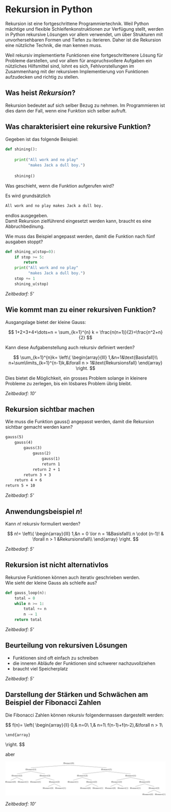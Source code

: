 # Rekursion in Python

Rekursion ist eine fortgeschrittene Programmiertechnik. Weil Python 
mächtige und flexible Schleifenkonstruktionen zur Verfügung stellt,
werden in Python rekursive Lösungen vor allem verwendet, um über
Strukturen mit unvorhersehbaren Formen und Tiefen zu
iterieren. Daher ist die Rekursion eine
nützliche Technik, die man kennen muss.

Weil rekursiv implementierte Funktionen eine fortgeschrittenere Lösung
für Probleme darstellen, und vor allem für anspruchsvollere Aufgaben ein
nützliches Hilfsmittel sind, lohnt es sich, Fehlvorstellungen im
Zusammenhang mit der rekursiven Implementierung von Funktionen
aufzudecken und richtig zu stellen. 

## Was heist *Rekursion*?

Rekursion bedeutet auf sich selber Bezug zu nehmen. Im Programmieren ist
dies dann der Fall, wenn eine Funktion sich selber aufruft.

## Was charakterisiert eine rekursive Funktion?

Gegeben ist das folgende Beispiel:

```python
def shining():
    
    print("All work and no play"
          "makes Jack a dull boy.")
    
    shining()
```

Was geschieht, wenn die Funktion aufgerufen wird?

Es wird grundsätzlich

```txt
All work and no play makes Jack a dull boy.
```

endlos ausgegeben.  
Damit Rekursion zielführend eingesetzt werden kann, braucht es eine
Abbruchbedinung.

Wie muss das Beispiel angepasst werden, damit die Funktion nach fünf
ausgaben stoppt?

```python
def shining_u(stop=0):
    if stop >= 5:
        return
    print("All work and no play"
          "makes Jack a dull boy.")
    stop += 1
    shining_u(stop)
```

*Zeitbedarf: 5'*

## Wie kommt man zu einer rekursiven Funktion?

Ausgangslage bietet der kleine Gauss:

$$
1+2+3+4+\dots+n = \sum_{k=1}^{n} k = \frac{n(n+1)}{2}=\frac{n^2+n}{2}
$$

Kann diese Aufgabenstellung auch rekursiv definiert werden?

$$
\sum_{k=1}^{n}k=
\left\{
    \begin{array}{lll}
        1,&n=1&\text{Basisfall}\\
        n+\sum\limits_{k=1}^{n-1}k,&\forall n > 1&\text{Rekursionsfall}
    \end{array}
\right.
$$

Dies bietet die Möglichkeit, ein grosses Problem solange in kleinere
Probleme zu zerlegen, bis ein lösbares Problem übrig bleibt.

*Zeitbedarf: 10'*

## Rekursion sichtbar machen

Wie muss die Funktion gauss() angepasst werden, damit die Rekursion
sichtbar gemacht werden kann?

```txt
gauss(5)
    gauss(4)
        gauss(3)
            gauss(2)
                gauss(1)
                return 1
            return 2 + 1
        return 3 + 3
    return 4 + 6
return 5 + 10
```

*Zeitbedarf: 5'*

## Anwendungsbeispiel $n!$

Kann $n!$ rekursiv formuliert werden?

$$
n!=
\left\{
    \begin{array}{lll}
    1,&n = 0 \lor n = 1&Basisfall\\
    n \cdot (n-1)! & \forall n > 1 &Rekursionsfall\\
    \end{array}
\right.
$$

*Zeitbedarf: 5'*

## Rekursion ist nicht alternativlos

Rekursive Funktionen können auch iterativ geschrieben werden.  
Wie sieht der kleine Gauss als schleife aus?

```python
def gauss_loop(n):
    total = 0
    while n >= 1:
        total += n
        n -= 1
    return total
```

*Zeitbedarf: 5'*

## Beurteilung von rekursiven Lösungen

- Funktionen sind oft einfach zu schreiben
- die inneren Abläufe der Funktionen sind schwerer nachzuvollziehen
- braucht viel Speicherplatz

*Zeitbedarf: 5'*

## Darstellung der Stärken und Schwächen am Beispiel der Fibonacci Zahlen

Die Fibonacci Zahlen können rekursiv folgendermassen dargestellt werden:

$$
f(n)=
\left\{
    \begin{array}{ll}
    0,& n=0\\
    1,& n=1\\
    f(n-1)+f(n-2),&\forall n > 1\\
    
    \end{array}
\right.
$$

aber

![Visualisierung der Aufrufe für fibonacci(6)](./fibonacci.svg)

*Zeitbedarf: 10'*